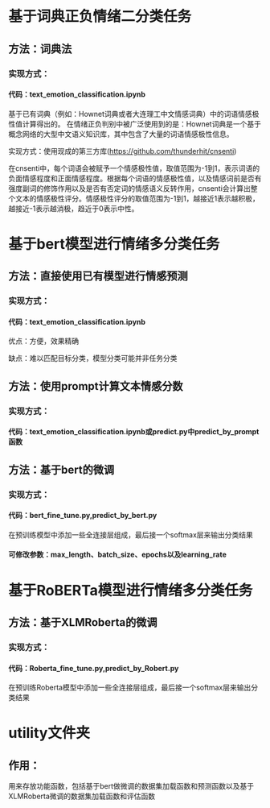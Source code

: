 # 基于词典正负情绪二分类任务
## 方法：词典法
### 实现方式：
#### 代码：text_emotion_classification.ipynb
基于已有词典（例如：Hownet词典或者大连理工中文情感词典）中的词语情感极性值计算得出的。
在情绪正负判别中被广泛使用到的是：Hownet词典是一个基于概念网络的大型中文语义知识库，其中包含了大量的词语情感极性信息。

实现方式：使用现成的第三方库(https://github.com/thunderhit/cnsenti)

在cnsenti中，每个词语会被赋予一个情感极性值，取值范围为-1到1，表示词语的负面情感程度和正面情感程度。根据每个词语的情感极性值，以及情感词前是否有强度副词的修饰作用以及是否有否定词的情感语义反转作用，cnsenti会计算出整个文本的情感极性评分。情感极性评分的取值范围为-1到1，越接近1表示越积极，越接近-1表示越消极，趋近于0表示中性。
# 基于bert模型进行情绪多分类任务
## 方法：直接使用已有模型进行情感预测
### 实现方式：
#### 代码：text_emotion_classification.ipynb
优点：方便，效果精确

缺点：难以匹配目标分类，模型分类可能并非任务分类
## 方法：使用prompt计算文本情感分数
### 实现方式：
#### 代码：text_emotion_classification.ipynb或predict.py中predict_by_prompt函数

## 方法：基于bert的微调
### 实现方式：
#### 代码：bert_fine_tune.py,predict_by_bert.py
在预训练模型中添加一些全连接层组成，最后接一个softmax层来输出分类结果
#### 可修改参数：max_length、batch_size、epochs以及learning_rate
# 基于RoBERTa模型进行情绪多分类任务
## 方法：基于XLMRoberta的微调
### 实现方式：
#### 代码：Roberta_fine_tune.py,predict_by_Robert.py
在预训练Roberta模型中添加一些全连接层组成，最后接一个softmax层来输出分类结果
#### 

# utility文件夹
## 作用：
用来存放功能函数，包括基于bert做微调的数据集加载函数和预测函数以及基于XLMRoberta微调的数据集加载函数和评估函数
